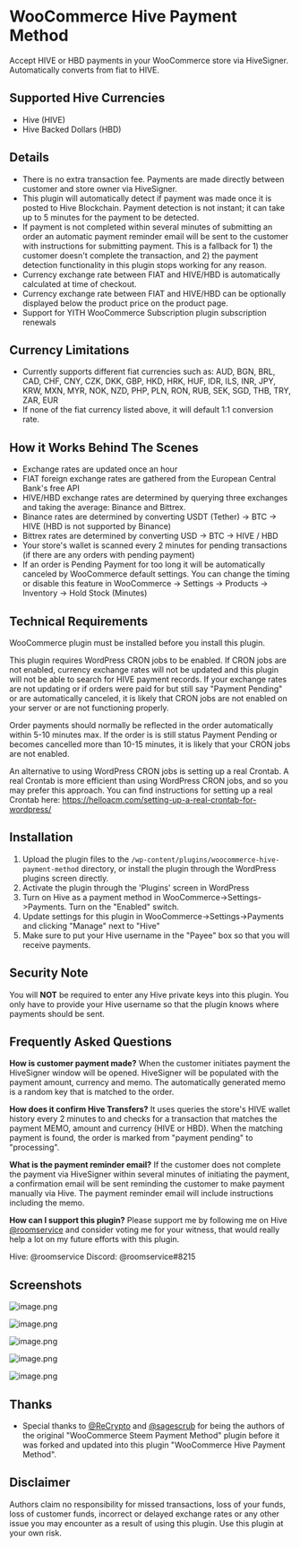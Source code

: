 # WooCommerce Hive Payment Method
Accept HIVE or HBD payments in your WooCommerce store via HiveSigner. Automatically converts from fiat to HIVE.

## Supported Hive Currencies
- Hive (HIVE)
- Hive Backed Dollars (HBD)

## Details
* There is no extra transaction fee. Payments are made directly between customer and store owner via HiveSigner. 
* This plugin will automatically detect if payment was made once it is posted to Hive Blockchain. Payment detection is not instant; it can take up to 5 minutes for the payment to be detected.
* If payment is not completed within several minutes of submitting an order an automatic payment reminder email will be sent to the customer with instructions for submitting payment. This is a fallback for 1) the customer doesn't complete the transaction, and 2) the payment detection functionality in this plugin stops working for any reason.
* Currency exchange rate between FIAT and HIVE/HBD is automatically calculated at time of checkout.
* Currency exchange rate between FIAT and HIVE/HBD can be optionally displayed below the product price on the product page.
* Support for YITH WooCommerce Subscription plugin subscription renewals

## Currency Limitations
- Currently supports different fiat currencies such as: AUD, BGN, BRL, CAD, CHF, CNY, CZK, DKK, GBP, HKD, HRK, HUF, IDR, ILS, INR, JPY, KRW, MXN, MYR, NOK, NZD, PHP, PLN, RON, RUB, SEK, SGD, THB, TRY, ZAR, EUR
- If none of the fiat currency listed above, it will default 1:1 conversion rate.

## How it Works Behind The Scenes
* Exchange rates are updated once an hour
* FIAT foreign exchange rates are gathered from the European Central Bank's free API
* HIVE/HBD exchange rates are determined by querying three exchanges and taking the average: Binance and Bittrex.
* Binance rates are determined by converting USDT (Tether) -> BTC -> HIVE (HBD is not supported by Binance)
* Bittrex rates are determined by converting USD -> BTC -> HIVE / HBD
* Your store's wallet is scanned every 2 minutes for pending transactions (if there are any orders with pending payment)
* If an order is Pending Payment for too long it will be automatically canceled by WooCommerce default settings. You can change the timing or disable this feature in WooCommerce -> Settings -> Products -> Inventory -> Hold Stock (Minutes)

## Technical Requirements
WooCommerce plugin must be installed before you install this plugin.

This plugin requires WordPress CRON jobs to be enabled. If CRON jobs are not enabled, currency exchange rates will not be updated and this plugin will not be able to search for HIVE payment records. If your exchange rates are not updating or if orders were paid for but still say "Payment Pending" or are automatically canceled, it is likely that CRON jobs are not enabled on your server or are not functioning properly.

Order payments should normally be reflected in the order automatically within 5-10 minutes max. If the order is is still status Payment Pending or becomes cancelled more than 10-15 minutes, it is likely that your CRON jobs are not enabled.

An alternative to using WordPress CRON jobs is setting up a real Crontab. A real Crontab is more efficient than using WordPress CRON jobs, and so you may prefer this approach. You can find instructions for setting up a real Crontab here: https://helloacm.com/setting-up-a-real-crontab-for-wordpress/

## Installation

1. Upload the plugin files to the `/wp-content/plugins/woocommerce-hive-payment-method` directory, or install the plugin through the WordPress plugins screen directly.
2. Activate the plugin through the 'Plugins' screen in WordPress
3. Turn on Hive as a payment method in WooCommerce->Settings->Payments. Turn on the "Enabled" switch.
4. Update settings for this plugin in WooCommerce->Settings->Payments and clicking "Manage" next to "Hive"
5. Make sure to put your Hive username in the "Payee" box so that you will receive payments.

## Security Note
You will <strong>NOT</strong> be required to enter any Hive private keys into this plugin. You only have to provide your Hive username so that the plugin knows where payments should be sent.

## Frequently Asked Questions

**How is customer payment made?**
When the customer initiates payment the HiveSigner window will be opened. HiveSigner will be populated with the payment amount, currency and memo. The automatically generated memo is a random key that is matched to the order.

**How does it confirm Hive Transfers?**
It uses queries the store's HIVE wallet history every 2 minutes to and checks for a transaction that matches the payment MEMO, amount and currency (HIVE or HBD). When the matching payment is found, the order is marked from "payment pending" to "processing".

**What is the payment reminder email?**
If the customer does not complete the payment via HiveSigner within several minutes of initiating the payment, a confirmation email will be sent reminding the customer to make payment manually via Hive. The payment reminder email will include instructions including the memo.

**How can I support this plugin?**
Please support me by following me on Hive [@roomservice](https://peakd.com/@roomservice) and consider voting me for your witness, that would really help a lot on my future efforts with this plugin.

Hive: @roomservice
Discord: @roomservice#8215

## Screenshots
![image.png](https://files.peakd.com/file/peakd-hive/roomservice/8rGIS9iN-image.png)

![image.png](https://files.peakd.com/file/peakd-hive/roomservice/9Im4Htqq-image.png)

![image.png](https://files.peakd.com/file/peakd-hive/roomservice/sxgs9Kye-image.png)

![image.png](https://files.peakd.com/file/peakd-hive/roomservice/W6Ap7oJ5-image.png)

![image.png](https://files.peakd.com/file/peakd-hive/roomservice/3UpP4le4-image.png)

## Thanks
* Special thanks to [@ReCrypto](https://peakd.com/@recrypto) and [@sagescrub](https://peakd.com/@recrypto) for being the authors of the original "WooCommerce Steem Payment Method" plugin before it was forked and updated into this plugin "WooCommerce Hive Payment Method".

## Disclaimer
Authors claim no responsibility for missed transactions, loss of your funds, loss of customer funds, incorrect or delayed exchange rates or any other issue you may encounter as a result of using this plugin. Use this plugin at your own risk.